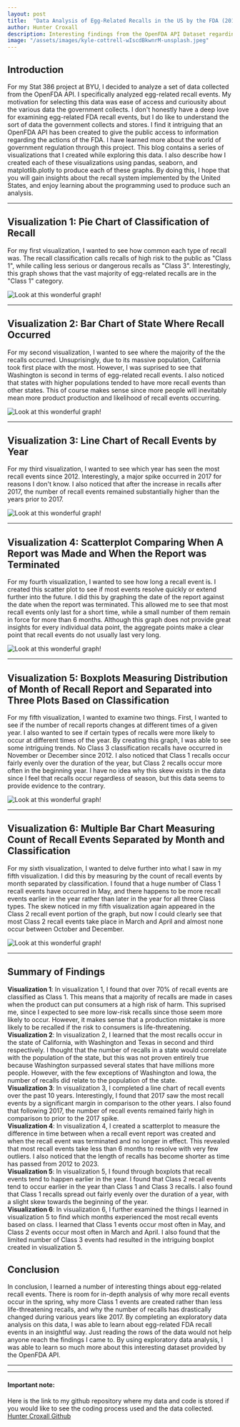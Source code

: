 ```yaml
---
layout: post
title:  "Data Analysis of Egg-Related Recalls in the US by the FDA (2012-2023)"
author: Hunter Croxall
description: Interesting findings from the OpenFDA API Dataset regarding egg-allergen recalls
image: "/assets/images/kyle-cottrell-wIscdBkwnrM-unsplash.jpeg"
---
```


## Introduction
For my Stat 386 project at BYU, I decided to analyze a set of data collected from the OpenFDA API. I specifically analyzed egg-related recall events. My motivation for selecting this data was ease of access and curiousity about the various data the government collects. I don't honestly have a deep love for examining egg-related FDA recall events, but I do like to understand the sort of data the government collects and stores. I find it intriguing that an OpenFDA API has been created to give the public access to information regarding the actions of the FDA. I have learned more about the world of government regulation through this project. This blog contains a series of visualizations that I created while exploring this data. I also describe how I created each of these visualizations using pandas, seaborn, and matplotlib.plotly to produce each of these graphs. By doing this, I hope that you will gain insights about the recall system implemented by the United States, and enjoy learning about the programming used to produce such an analysis. 

---

## Visualization 1: Pie Chart of Classification of Recall
For my first visualization, I wanted to see how common each type of recall was. The recall classification calls recalls of high risk to the public as "Class 1", while calling less serious or dangerous recalls as "Class 3". Interestingly, this graph shows that the vast majority of egg-related recalls are in the "Class 1" category.

![Look at this wonderful graph!](/assets/images/pie_chart_classification.png "Proportion By Classification")

---

## Visualization 2: Bar Chart of State Where Recall Occurred
For my second visualization, I wanted to see where the majority of the the recalls occurred. Unsuprisingly, due to its massive population, California took first place with the most. However, I was suprised to see that Washington is second in terms of egg-related recall events. I also noticed that states with higher populations tended to have more recall events than other states. This of course makes sense since more people will inevitably mean more product production and likelihood of recall events occurring.

![Look at this wonderful graph!](/assets/images/count_by_state.png "Count By State")

---

## Visualization 3: Line Chart of Recall Events by Year
For my third visualization, I wanted to see which year has seen the most recall events since 2012. Interestingly, a major spike occurred in 2017 for reasons I don't know. I also noticed that after the increase in recalls after 2017, the number of recall events remained substantially higher than the years prior to 2017. 

![Look at this wonderful graph!](/assets/images/line_graph.png "Line Graph by Year")

---

## Visualization 4: Scatterplot Comparing When A Report was Made and When the Report was Terminated
For my fourth visualization, I wanted to see how long a recall event is. I created this scatter plot to see if most events resolve quickly or extend further into the future. I did this by graphing the date of the report against the date when the report was terminated. This allowed me to see that most recall events only last for a short time, while a small number of them remain in force for more than 6 months. Although this graph does not provide great insights for every individual data point, the aggregate points make a clear point that recall events do not usually last very long. 

![Look at this wonderful graph!](/assets/images/scatterplot_datetimes.png "Scatterplot by Date")

---

## Visualization 5: Boxplots Measuring Distribution of Month of Recall Report and Separated into Three Plots Based on Classification
For my fifth visualization, I wanted to examine two things. First, I wanted to see if the number of recall reports changes at different times of a given year. I also wanted to see if certain types of recalls were more likely to occur at different times of the year. By creating this graph, I was able to see some intriguing trends. No Class 3 classification recalls have occurred in November or December since 2012. I also noticed that Class 1 recalls occur fairly evenly over the duration of the year, but Class 2 recalls occur more often in the beginning year. I have no idea why this skew exists in the data since I feel that recalls occur regardless of season, but this data seems to provide evidence to the contrary.

![Look at this wonderful graph!](/assets/images/boxplot_month.png "Boxplot by Class")

---

## Visualization 6: Multiple Bar Chart Measuring Count of Recall Events Separated by Month and Classification
For my sixth visualization, I wanted to delve further into what I saw in my fifth visualization. I did this by measuring by the count of recall events by month separated by classification. I found that a huge number of Class 1 recall events have occurred in May, and there happens to be more recall events earlier in the year rather than later in the year for all three Class types. The skew noticed in my fifth visualization again appeared in the Class 2 recall event portion of the graph, but now I could clearly see that most Class 2 recall events take place in March and April and almost none occur between October and December. 

![Look at this wonderful graph!](/assets/images/multiple_bar_chart_month.png "Multi-Bar by Class and Month")

---

## Summary of Findings
**Visualization 1**: In visualization 1, I found that over 70% of recall events are classified as Class 1. This means that a majority of recalls are made in cases when the product can put consumers at a high risk of harm. This suprised me, since I expected to see more low-risk recalls since those seem more likely to occur. However, it makes sense that a production mistake is more likely to be recalled if the risk to consumers is life-threatening.  
**Visualization 2**: In visualization 2, I learned that the most recalls occur in the state of California, with Washington and Texas in second and third respectively. I thought that the number of recalls in a state would correlate with the population of the state, but this was not proven entirely true because Washington surpassed several states that have millions more people. However, with the few exceptions of Washington and Iowa, the number of recalls did relate to the population of the state.  
**Visualization 3**: In visualization 3, I completed a line chart of recall events over the past 10 years. Interestingly, I found that 2017 saw the most recall events by a significant margin in comparison to the other years. I also found that following 2017, the number of recall events remained fairly high in comparison to prior to the 2017 spike.  
**Visualization 4**: In visualization 4, I created a scatterplot to measure the difference in time between when a recall event report was created and when the recall event was terminated and no longer in effect. This revealed that most recall events take less than 6 months to resolve with very few outliers. I also noticed that the length of recalls has become shorter as time has passed from 2012 to 2023.  
**Visualization 5**: In visualization 5, I found through boxplots that recall events tend to happen earlier in the year. I found that Class 2 recall events tend to occur earlier in the year than Class 1 and Class 3 recalls. I also found that Class 1 recalls spread out fairly evenly over the duration of a year, with a slight skew towards the beginning of the year.  
**Visualization 6**: In visualization 6, I further examined the things I learned in visualization 5 to find which months experienced the most recall events based on class. I learned that Class 1 events occur most often in May, and Class 2 events occur most often in March and April. I also found that the limited number of Class 3 events had resulted in the intriguing boxplot created in visualization 5.  


## Conclusion
In conclusion, I learned a number of interesting things about egg-related recall events. There is room for in-depth analysis of why more recall events occur in the spring, why more Class 1 events are created rather than less life-threatening recalls, and why the number of recalls has drastically changed during various years like 2017. By completing an exploratory data analysis on this data, I was able to learn about egg-related FDA recall events in an insightful way. Just reading the rows of the data would not help anyone reach the findings I came to. By using exploratory data analysis, I was able to learn so much more about this interesting dataset provided by the OpenFDA API.


---
---
#### Important note: 
Here is the link to my github repository where my data and code is stored if you would like to see the coding process used and the data collected. [Hunter Croxall Github](https://github.com/huntercroxall/s386Fall2023-project)

